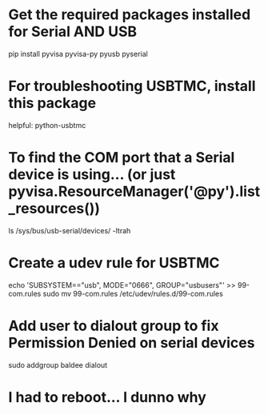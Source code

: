 
# Get the required packages installed for Serial AND USB
pip install pyvisa pyvisa-py pyusb pyserial 

# For troubleshooting USBTMC, install this package
helpful: python-usbtmc

# To find the COM port that a Serial device is using... (or just pyvisa.ResourceManager('@py').list_resources())
ls /sys/bus/usb-serial/devices/ -ltrah 

# Create a udev rule for USBTMC
echo 'SUBSYSTEM=="usb", MODE="0666", GROUP="usbusers"' >> 99-com.rules
sudo mv 99-com.rules /etc/udev/rules.d/99-com.rules

# Add user to dialout group to fix Permission Denied on serial devices
sudo addgroup baldee dialout
# I had to reboot... I dunno why